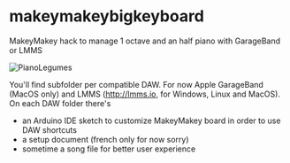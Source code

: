 # makeymakeybigkeyboard
MakeyMakey hack to manage 1 octave and an half piano with GarageBand or LMMS

![PianoLegumes](http://fuvlab.org/wordpress/wp-content/uploads/2016/10/PianoLegume.png)

You'll find subfolder per compatible DAW. For now Apple GarageBand (MacOS only) and LMMS (http://lmms.io, for Windows, Linux and MacOS). On each DAW folder there's
- an Arduino IDE sketch to customize MakeyMakey board in order to use DAW shortcuts
- a setup document (french only for now sorry)
- sometime a song file for better user experience
